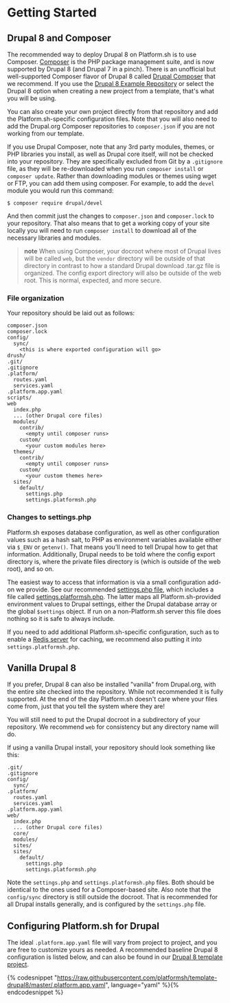 # Getting Started

## Drupal 8 and Composer

The recommended way to deploy Drupal 8 on Platform.sh is to use Composer. [Composer](https://getcomposer.org/) is the PHP package management suite, and is now supported by Drupal 8 (and Drupal 7 in a pinch). There is an unofficial but well-supported Composer flavor of Drupal 8 called [Drupal Composer](https://github.com/drupal-composer/drupal-project) that we recommend. If you use the [Drupal 8 Example Repository](https://github.com/platformsh/template-drupal8/) or select the Drupal 8 option when creating a new project from a template, that's what you will be using.

You can also create your own project directly from that repository and add the Platform.sh-specific configuration files. Note that you will also need to add the Drupal.org Composer repositories to `composer.json` if you are not working from our template.

If you use Drupal Composer, note that any 3rd party modules, themes, or PHP libraries you install, as well as Drupal core itself, will not be checked into your repository. They are specifically excluded from Git by a `.gitignore` file, as they will be re-downloaded when you run `composer install` or `composer update`. Rather than downloading modules or themes using wget or FTP, you can add them using composer. For example, to add the `devel` module you would run this command:

```
$ composer require drupal/devel
```

And then commit just the changes to `composer.json` and `composer.lock` to your repository. That also means that to get a working copy of your site locally you will need to run `composer install` to download all of the necessary libraries and modules.

> **note**
> When using Composer, your docroot where most of Drupal lives will be called `web`, but the `vendor` directory will be outside of that directory in contrast to how a standard Drupal download .tar.gz file is organized. The config export directory will also be outside of the web root. This is normal, expected, and more secure.

### File organization

Your repository should be laid out as follows:

```
composer.json
composer.lock
config/
  sync/
    <this is where exported configuration will go>
drush/
.git/
.gitignore
.platform/
  routes.yaml
  services.yaml
.platform.app.yaml
scripts/
web
  index.php
  ... (other Drupal core files)
  modules/
    contrib/
      <empty until composer runs>
    custom/
      <your custom modules here>
  themes/
    contrib/
      <empty until composer runs>
    custom/
      <your custom themes here>
  sites/
    default/
      settings.php
      settings.platformsh.php
```

### Changes to settings.php

Platform.sh exposes database configuration, as well as other configuration values such as a hash salt, to PHP as environment variables available either via `$_ENV` or `getenv()`. That means you'll need to tell Drupal how to get that information. Additionally, Drupal needs to be told where the config export directory is, where the private files directory is (which is outside of the web root), and so on.

The easiest way to access that information is via a small configuration add-on we provide. See our recommended [settings.php file](https://github.com/platformsh/template-drupal8/blob/master/web/sites/default/settings.php), which includes a file called [settings.platformsh.php](https://github.com/platformsh/template-drupal8/blob/master/web/sites/default/settings.platformsh.php). The latter maps all Platform.sh-provided environment values to Drupal settings, either the Drupal database array or the global `$settings` object. If run on a non-Platform.sh server this file does nothing so it is safe to always include.

If you need to add additional Platform.sh-specific configuration, such as to enable a [Redis server](/frameworks/drupal8/redis.md) for caching, we recommend also putting it into `settings.platformsh.php`.

## Vanilla Drupal 8

If you prefer, Drupal 8 can also be installed "vanilla" from Drupal.org, with the entire site checked into the repository. While not recommended it is fully supported. At the end of the day Platform.sh doesn't care where your files come from, just that you tell the system where they are!

You will still need to put the Drupal docroot in a subdirectory of your repository. We recommend `web` for consistency but any directory name will do.

If using a vanilla Drupal install, your repository should look something like this:

```
.git/
.gitignore
config/
  sync/
.platform/
  routes.yaml
  services.yaml
.platform.app.yaml
web/
  index.php
  ... (other Drupal core files)
  core/
  modules/
  sites/
  sites/
    default/
      settings.php
      settings.platformsh.php
```

Note the `settings.php` and `settings.platformsh.php` files. Both should be identical to the ones used for a Composer-based site. Also note that the `config/sync` directory is still outside the docroot. That is recommended for all Drupal installs generally, and is configured by the `settings.php` file.

## Configuring Platform.sh for Drupal

The ideal `.platform.app.yaml` file will vary from project to project, and you are free to customize yours as needed. A recommended baseline Drupal 8 configuration is listed below, and can also be found in our [Drupal 8 template project](https://github.com/platformsh/template-drupal8).

{% codesnippet "https://raw.githubusercontent.com/platformsh/template-drupal8/master/.platform.app.yaml", language="yaml" %}{% endcodesnippet %}
